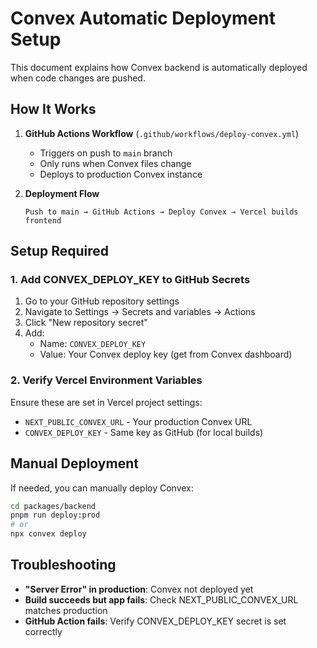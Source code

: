 # Convex Automatic Deployment Setup

This document explains how Convex backend is automatically deployed when code changes are pushed.

## How It Works

1. **GitHub Actions Workflow** (`.github/workflows/deploy-convex.yml`)
   - Triggers on push to `main` branch
   - Only runs when Convex files change
   - Deploys to production Convex instance

2. **Deployment Flow**
   ```
   Push to main → GitHub Actions → Deploy Convex → Vercel builds frontend
   ```

## Setup Required

### 1. Add CONVEX_DEPLOY_KEY to GitHub Secrets

1. Go to your GitHub repository settings
2. Navigate to Settings → Secrets and variables → Actions
3. Click "New repository secret"
4. Add:
   - Name: `CONVEX_DEPLOY_KEY`
   - Value: Your Convex deploy key (get from Convex dashboard)

### 2. Verify Vercel Environment Variables

Ensure these are set in Vercel project settings:
- `NEXT_PUBLIC_CONVEX_URL` - Your production Convex URL
- `CONVEX_DEPLOY_KEY` - Same key as GitHub (for local builds)

## Manual Deployment

If needed, you can manually deploy Convex:

```bash
cd packages/backend
pnpm run deploy:prod
# or
npx convex deploy
```

## Troubleshooting

- **"Server Error" in production**: Convex not deployed yet
- **Build succeeds but app fails**: Check NEXT_PUBLIC_CONVEX_URL matches production
- **GitHub Action fails**: Verify CONVEX_DEPLOY_KEY secret is set correctly